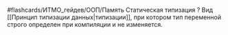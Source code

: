 #flashcards/ИТМО_гейдев/ООП/Память
Статическая типизация
?
Вид [[Принцип типизации данных|типизации]], при котором тип переменной строго определен при компиляции и не изменяется.
